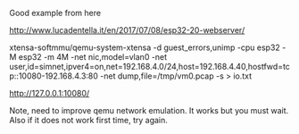 

Good example from here

http://www.lucadentella.it/en/2017/07/08/esp32-20-webserver/


xtensa-softmmu/qemu-system-xtensa -d guest_errors,unimp  -cpu esp32 -M esp32 -m 4M -net nic,model=vlan0 -net user,id=simnet,ipver4=on,net=192.168.4.0/24,host=192.168.4.40,hostfwd=tcp::10080-192.168.4.3:80  -net dump,file=/tmp/vm0.pcap  -s   > io.txt 

http://127.0.0.1:10080/


Note, need to improve qemu network emulation. It works but you must wait.
Also if it does not work first time, try again.